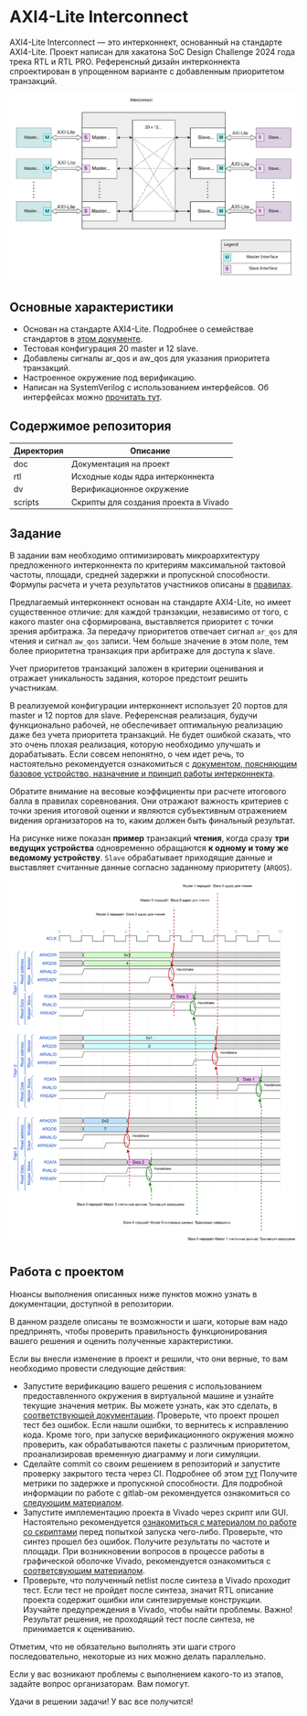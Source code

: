 # AXI4-Lite Interconnect

AXI4-Lite Interconnect — это интерконнект, основанный на стандарте AXI4-Lite.
Проект написан для хакатона SoC Design Challenge 2024 года трека RTL и RTL PRO.
Референсный дизайн интерконнекта спроектирован в упрощенном варианте с добавленным приоритетом транзакций.

![readme_interconnect_schem](/doc/img/readme_interconnect_schem.drawio.svg)

## Основные характеристики
- Основан на стандарте AXI4-Lite. Подробнее о семействае стандартов в [этом документе](./doc/AXI.md).
- Тестовая конфигурация 20 master и 12 slave.
- Добавлены сигналы ar_qos и aw_qos для указания приоритета транзакций.
- Настроенное окружение под верификацию.
- Написан на SystemVerilog с использованием интерфейсов. Об интерфейсах можно [прочитать тут](./doc/interfaces.md#interface).

## Содержимое репозитория
|Директория             |Описание                                                             |
|-----------------------|---------------------------------------------------------------------|
|doc                    |Документация на проект                                               |
|rtl                    |Исходные коды ядра интерконнекта                                     |
|dv                     |Верификационное окружение                                            |
|scripts                |Скрипты для создания проекта в Vivado                                |

## Задание

В задании вам необходимо оптимизировать микроархитектуру предложенного интерконнекта по критериям максимальной тактовой частоты, площади, средней задержки и пропускной способности. Формулы расчета и учета результатов участников описаны в [правилах](./doc/RTL_rules.md).

Предлагаемый интерконнект основан на стандарте AXI4-Lite, но имеет существенное отличие: для каждой транзакции, независимо от того, с какого master она сформирована, выставляется приоритет с точки зрения арбитража. За передачу приоритетов отвечает сигнал `ar_qos` для чтения и сигнал `aw_qos` записи. Чем больше значение в этом поле, тем более приоритетна транзакция при арбитраже для доступа к slave.

Учет приоритетов транзакций заложен в критерии оценивания и отражает уникальность задания, которое предстоит решить участникам.

В реализуемой конфигурации интерконнект использует 20 портов для master и 12 портов для slave. Референсная реализация, будучи функционально рабочей, не обеспечивает оптимальную реализацию даже без учета приоритета транзакций. Не будет ошибкой сказать, что это очень плохая реализация, которую необходимо улучшать и дорабатывать. Если совсем непонятно, о чем идет речь, то настоятельно рекомендуется ознакомиться с [документом, поясняющим базовое устройство, назначение и принцип работы интерконнекта](./doc/Interconnect.md).

Обратите внимание на весовые коэффициенты при расчете итогового балла в правилах соревнования. Они отражают важность критериев с точки зрения итоговой оценки и являются субъективным отражением видения организаторов на то, каким должен быть финальный результат.

На рисунке ниже показан **пример** транзакций **чтения**, когда сразу **три ведущих устройства** одновременно обращаются **к одному и тому же ведомому устройству**. `Slave` обрабатывает приходящие данные и выставляет считанные данные согласно заданному приоритету (`ARQOS`). 

![readme_wave](/doc/img/readme_wave.drawio.svg)

## Работа с проектом

Нюансы выполнения описанных ниже пунктов можно узнать в документации, доступной в репозитории.

В данном разделе описаны те возможности и шаги, которые вам надо предпринять, чтобы проверить правильность функционирования вашего решения и оценить полученные характеристики.

Если вы внесли изменение в проект и решили, что они верные, то вам необходимо провести следующие действия:

- Запустите верификацию вашего решения с использованием предоставленного окружения в виртуальной машине и узнайте текущие значения метрик. Вы можете узнать, как это сделать, в [соответствующей документации](./doc/Questa_How_To.md). Проверьте, что проект прошел тест без ошибок. Если нашли ошибки, то вернитесь к исправлению кода. Кроме того, при запуске верификационного окружения можно проверить, как обрабатываются пакеты с различным приоритетом, проанализировав временную диаграмму и логи симуляции.
- Сделайте commit со своим решением в репозиторий и запустите проверку закрытого теста через CI. Подробнее об этом [тут](./doc/CI.md) Получите метрики по задержке и пропускной способности. Для подробной информации по работе с gitlab-ом рекомендуется ознакомиться со [следующим материалом](./doc/git_manual.md). 
- Запустите имплементацию проекта в Vivado через скрипт или GUI. Настоятельно рекомендуется [ознакомиться с материалом по работе со скриптами](./doc/scripts.md) перед попыткой запуска чего-либо. Проверьте, что синтез прошел без ошибок. Получите результаты по частоте и площади. При возникновении вопросов в процессе работы в графической оболочке Vivado, рекомендуется ознакомиться с [соответсвующим материалом](./doc/vivado_manual.md).
- Проверьте, что полученный netlist после синтеза в Vivado проходит тест. Если тест не пройдет после синтеза, значит RTL описание проекта содержит ошибки или синтезируемые конструкции. Изучайте предупреждения в Vivado, чтобы найти проблемы. Важно! Результат решения, не проходящий тест после синтеза, не принимается к оцениванию.

 Отметим, что не обязательно выполнять эти шаги строго последовательно, некоторые из них можно делать параллельно.

Если у вас возникают проблемы с выполнением какого-то из этапов, задайте вопрос организаторам. Вам помогут.

Удачи в решении задачи! У вас все получится!
